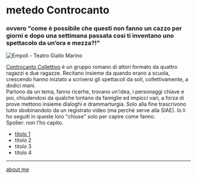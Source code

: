 # metedo Controcanto
### ovvero "come è possibile che questi non fanno un cazzo per giorni e dopo una settimana passata così ti inventano uno spettacolo da un’ora e mezza?!"

![]( https://live.staticflickr.com/65535/51783179006_0fd0c71a58_k.jpg "Empoli - Teatro Giallo Marino")  

[Controcanto Collettivo](https://www.controcantocollettivo.it) è un gruppo romano di attori formato da quattro ragazzi e due ragazze. Recitano insieme da quando erano a scuola, crescendo hanno iniziato a scriversi gli spettacoli da soli, collettivamente, a dodici mani.  
Partono da un tema, fanno ricerhe, trovano un'idea, i personaggi chiave e poi, chiudendosi da qualche lontano da famiglie ed impicci vari, a forza di prove mettono insieme dialoghi e drammarturgia. Solo alla fine trascrivono tutto sbobinandolo da un registrato video (ma perchè serve alla SIAE). 
Io li ho seguiti in queste loro "chiuse" solo per capire come fanno.  
Spolier: non l'ho capito. 

- [titolo 1](https://cacioman.github.io/controcanto001.html)
- titolo 2  
- titolo 3  
- titolo 4  

---  
[about me](https://about.me/cacioman)

